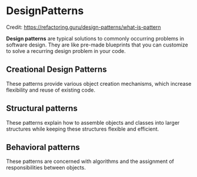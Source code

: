 # DesignPatterns

Credit: https://refactoring.guru/design-patterns/what-is-pattern

**Design patterns** are typical solutions to commonly occurring problems in software design. 
They are like pre-made blueprints that you can customize to solve a recurring design problem in your code.

## Creational Design Patterns
These patterns provide various object creation mechanisms, which increase flexibility and reuse of existing code.

## Structural patterns
These patterns explain how to assemble objects and classes into larger structures while keeping these structures flexible and efficient.

## Behavioral patterns
These patterns are concerned with algorithms and the assignment of responsibilities between objects.